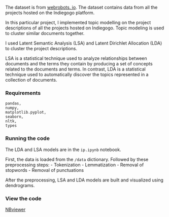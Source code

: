 The dataset is from [webrobots. io](https://webrobots.io/indiegogo-dataset/). The dataset contains data from all the projects hosted on the Indiegogo platform. 

In this particular project, I implemented topic modelling on the project descriptions of all the projects hosted on Indiegogo. Topic modeling is used to cluster similar documents together. 

I used Latent Semantic Analysis (LSA) and  Latent Dirichlet Allocation (LDA) to cluster the project descriptions.   

LSA is a statistical technique used to analyze relationships between documents and the terms they contain by producing a set of concepts related to the documents and terms. In contrast, LDA is a statistical technique used to automatically discover the topics represented in a collection of documents. 

### Requirements 
```
pandas,
numpy,
matplotlib.pyplot,
seaborn,
nltk,
types
 ```
### Running the code  

The LDA and LSA models are in the `ip.ipynb` notebook. 

First, the data is loaded from the `/data` dictionary. Followed by these preprocessing steps:  - Tokenization - Lemmatization - Removal of stopwords - Removal of punctuations  

After the preprocessing, LSA and LDA models are built and visualized using dendrograms.

### View the code

[NBviewer](https://nbviewer.org/github/vineetver/Indiegogo-Topic-Modelling/blob/main/tp.ipynb)
